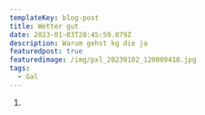 ```yaml
---
templateKey: blog-post
title: Wetter gut
date: 2023-01-03T20:45:59.879Z
description: Warum gehst kg die ja
featuredpost: true
featuredimage: /img/pxl_20230102_120009418.jpg
tags:
  - Gal
---
```

1.